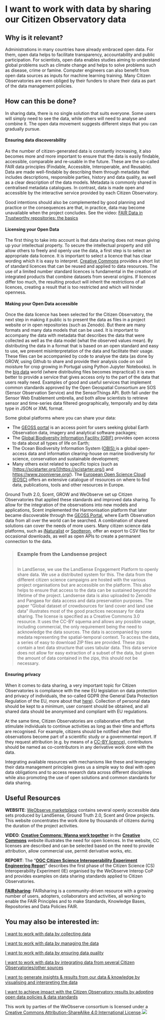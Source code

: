 # I want to work with data by sharing our Citizen Observatory data

## Why is it relevant?

Administrations in many countries have already embraced open data. For them, open data helps to facilitate transparency, accountability and public participation. For scientists, open data enables studies aiming to understand global problems such as climate change and helps to solve problems such as disease, crime or famine. Computer engineers can also benefit from open data sources as inputs for machine learning training. Many Citizen Observatories are even obliged by their funders to share their data as part of the data management policies.

## How can this be done?

In sharing data, there is no single solution that suits everyone. Some users will simply need to see the data, while others will need to analyse and combine it. The open data movement suggests different steps that you can gradually pursue.

#### **Ensuring data discoverability**

As the number of citizen-generated data is constantly increasing, it also becomes more and more important to ensure that the data is easily findable, accessible, comparable and re-usable in the future. These are the so-called FAIR data principles (Findable, Accessible, Interoperable, and Reusable). Data are made well-findable by describing them through metadata that includes descriptions, responsible parties, history and data quality, as well as a clear description of the data models. Metadata is commonly shared in centralised metadata catalogues. In contrast, data is made open and accessible by the interactive service provided by each Citizen Observatory.

Good intentions should also be complemented by good planning and practice or the consequences are that, in practice, data may become unavailable when the project concludes. See the video: [FAIR Data in Trustworthy repositories: the basics](https://youtu.be/DutWdCYZ45I)

#### **Licensing your Open Data**

The first thing to take into account is that data sharing does not mean giving up your intellectual property. To secure the intellectual property and still allow others to freely and openly use the data, a first step is to select an appropriate data licence. It is important to select a licence that has clear wording which it is easy to interpret. [Creative Commons](https://creativecommons.org/) provides a short list of standard licences that can be reused and applied to data resources. The use of a limited number standard licences is fundamental in the creation of integrated products that combine datasets from several origins. If licences differ too much, the resulting product will inherit the restrictions of all licences, creating a result that is too restricted and which will hinder openness.

#### **Making your Open Data accessible**

Once the data licence has been selected for the Citizen Observatory, the next step in making it public is to present the data as files in a project website or in open repositories (such as Zenodo). But there are many formats and many data models that can be used. It is important to accompany the data with metadata that describes the data that were collected as well as the data model (what the observed values mean). By distributing the data in a format that is based on an open standard and easy to use, we prevent misinterpretation of the data and facilitate their usage. These files can be accompanied by code to analyse the data (as done by GROW, using Github to share and provide their analysis code on soil moisture for crop growing in Portugal using Python Jupyter Notebooks). In the [big data](https://en.wikipedia.org/wiki/Big_data) world (where distributing files becomes impractical) it is even better to provide a service that gives access only to the part of the data that users really need. Examples of good and useful services that implement common standards approved by the Open Geospatial Consortium are SOS (Sensor Observation Service) and the SensorThings API. Both fall under the Sensor Web Enablement umbrella, and both allow scientists to retrieve sensor and time-series data filtered geographically, temporally and by data type in JSON or XML format.

Some global platforms where you can share your data:

* The [GEOSS portal](https://www.geoportal.org/) is an access point for users seeking global Earth Observation data, imagery and analytical software packages;
* The [Global Biodiversity Information Facility (GBIF)](https://www.gbif.org/) provides open access to data about all types of life on Earth;
* The Ocean Biodiversity Information System ([OBIS) ](https://obis.org/)is a global open-access data and information clearing-house on marine biodiversity for science, conservation and sustainable development;
* Many others exist related to specific topics (such as [https://scistarter.org/](https://scistarter.org/) and https://www.zooniverse.org/). The [European Open Science Cloud (EOSC)](https://marketplace.eosc-portal.eu/services/c/sharing-discovery?q=\&service_id=\&sort=_score) offers an extensive catalogue of resources on where to find data, publications, tools and other resources in Europe.

Ground Truth 2.0, Scent, GROW and WeObserve set up Citizen Observatories that applied these standards and improved data sharing. To allow for the integration of the observations into new models and applications, Scent implemented the Harmonisation platform that later became discoverable through the [GEOSS Portal](http://www.geoportal.org/), where Earth Observation data from all over the world can be searched. A combination of shared solutions can cover the needs of more users. Many citizen science data platforms, such as [iNaturalist](https://www.inaturalist.org/) or [Spotteron](https://www.spotteron.net/), offer an export to CSV files for occasional downloads, as well as open APIs to create a permanent connection to the data.

> ### Example from the Landsense project
>
> <p align="center"><img src="https://www.weobserve.eu/wp-content/uploads/2021/03/Landsense-pub-800x490.png" alt="" data-size="original"></p>
>
> In LandSense, we use the LandSense Engagement Platform to openly share data. We use a distributed system for this. The data from the different citizen science campaigns are hosted with the various project organisations but are accessible on the platform. This also helps to ensure that access to the data can be sustained beyond the lifetime of the project. Landsense data is also uploaded to Zenodo and Pangaea for data access and data preservation purposes. The paper “Global dataset of crowdsources for land cover and land use data” illustrates most of the good practices necessary for data sharing. The license is specified as a Creative Commons 3.0 resource. It uses the CC-BY squema and allows any possible usage, including commercial, the only requirement being the need to acknowledge the data sources. The data is accompanied by some medata representing the spatial-temporal context. To access the data, a series of easy to download ZIP files are provided. These zips contain a text data structure that uses tabular data. This data service does not allow for easy extraction of a subset of the data, but given the amount of data contained in the zips, this should not be necessary.

#### **Ensuring privacy**

When it comes to data sharing, a very important topic for Citizen Observatories is compliance with the new EU legislation on data protection and privacy of individuals, the so-called GDPR (the General Data Protection Regulation of the EU, more about that [here](https://app.gitbook.com/o/-LbbpkbPn14_lT165GF4/s/xhdGyRLggMekKhjUZVP1/~/changes/7/creating-and-running-a-citizen-observatory/i-want-to-set-up-a-citizen-observatory-and-comply-with-ethics)). Collection of personal data should be kept to a minimum, user consent should be obtained, and all shared data should be anonymised and compliant with EU regulations.

At the same time, Citizen Observatories are collaborative efforts that stimulate individuals to continue activities as long as their time and efforts are recognised. For example, citizens should be notified when their observations become part of a scientific study or a governmental report. If they request attribution (e.g. by means of a [CC-BY licence](https://creativecommons.org/licenses/by/4.0/)), contributors should be named as co-contributors in any derivative work done with the data. &#x20;

Integrating available resources with mechanisms like these and leveraging their data management principles gives us a simple way to deal with open data obligations and to access research data across different disciplines while also promoting the use of open solutions and common standards for data sharing.

## Useful Resources

**WEBSITE**: [WeObserve marketplace](https://www.weobserve.eu/marketplace/#datasets) contains several openly accessible data sets produced by LandSense, Ground Truth 2.0, Scent and Grow projects. This website concentrates the work done by thousands of citizens during the duration of the project activities.

**VIDEO**: [**Creative Commons: Wanna work together**](https://vimeo.com/13590841) in the [**Creative Commons**](https://creativecommons.org/) website illustrates the need for open licences. In the website, CC licenses are described and can be selected based on the need to provide attribution, allow commercial use, permit derivative works, etc.

**REPORT**: The “[**OGC Citizen Science Interoperability Experiment Engineering Repor**t](http://docs.opengeospatial.org/per/19-083.html)” describes the first phase of the Citizen Science (CS) Interoperability Experiment (IE) organised by the WeObserve Interop CoP and provides examples on data sharing standards applied to Citizen Observatories.&#x20;

[**FAIRsharing**](https://fairsharing.org/): FAIRsharing is a community-driven resource with a growing number of users, adopters, collaborators and activities, all working to enable the FAIR Principles and to make Standards, Knowledge Bases, Repositories and Data Policies FAIR.

## You may also be interested in:

[I want to work with data by collecting data](https://app.gitbook.com/o/-LbbpkbPn14_lT165GF4/s/xhdGyRLggMekKhjUZVP1/~/changes/7/creating-and-running-a-citizen-observatory/i-want-to-work-with-data-by-collecting-data)

[I want to work with data by managing the data](https://app.gitbook.com/o/-LbbpkbPn14_lT165GF4/s/xhdGyRLggMekKhjUZVP1/~/changes/7/creating-and-running-a-citizen-observatory/i-want-to-work-with-data-by-managing-the-data)

[I want to work with data by ensuring data quality](https://app.gitbook.com/o/-LbbpkbPn14_lT165GF4/s/xhdGyRLggMekKhjUZVP1/~/changes/7/creating-and-running-a-citizen-observatory/i-want-to-work-with-data-by-ensuring-data-quality)

[I want to work with data by integrating data from several Citizen Observatories/other sources](https://app.gitbook.com/o/-LbbpkbPn14_lT165GF4/s/xhdGyRLggMekKhjUZVP1/~/changes/7/creating-and-running-a-citizen-observatory/i-want-to-work-with-data-by-integrating-data-from-several-citizen-observatories-other-sources)

[I want to generate insights & results from our data & knowledge by visualising and interpreting the data](https://app.gitbook.com/o/-LbbpkbPn14_lT165GF4/s/xhdGyRLggMekKhjUZVP1/~/changes/7/creating-and-running-a-citizen-observatory/i-want-to-generate-insights-and-results-from-our-data-and-knowledge-by-visualising-and-interpreting)

[I want to achieve impact with the Citizen Observatory results by adopting open data policies & data standards](i-want-to-work-with-data-by-integrating-data-from-several-citizen-observatories-other-sources.md)



This work by parties of the WeObserve consortium is licensed under a [Creative Commons Attribution-ShareAlike 4.0 International License](https://creativecommons.org/licenses/by-sa/2.0/).![](https://www.weobserve.eu/wp-content/uploads/2021/03/CC.png)
